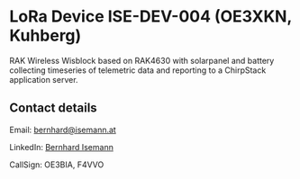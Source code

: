 # LoRa Device ISE-DEV-004 (OE3XKN, Kuhberg)

RAK Wireless Wisblock based on RAK4630 with solarpanel and battery collecting timeseries of telemetric data and reporting to a ChirpStack application server.

## Contact details
Email: bernhard@isemann.at

LinkedIn: [Bernhard Isemann](https://www.linkedin.com/in/bernhardisemann/)

CallSign: OE3BIA, F4VVO